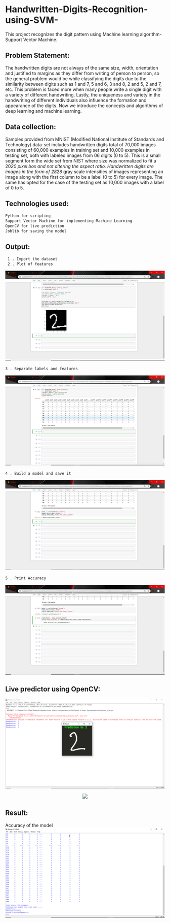 # Handwritten-Digits-Recognition-using-SVM-
This project recognizes the digit pattern using Machine learning algorithm-Support Vector Machine. 

## Problem Statement:
The handwritten digits are not always of the same 
size, width, orientation and justified to margins as they differ from writing of person to person, so the general problem would be while classifying the digits due to the similarity between digits such as 1 and 7, 5 and 6, 3 and 8, 2 and 5, 2 and 7, etc. This problem is faced more when many people write a single digit with a variety of different handwriting. Lastly, the uniqueness and variety in the handwriting of different individuals also influence the formation and appearance of the digits. Now we introduce the concepts and algorithms of deep learning and machine learning.

## Data collection:
Samples provided from MNIST (Modified National Institute of Standards and Technology) data-set includes handwritten digits total of 70,000 images consisting of 60,000 examples in training set and 10,000 examples in testing set, both with labeled images from 06 digits (0 to 5). This is a small segment form the wide set from NIST where size was normalized to fit a 20*20 pixel box and not altering the aspect ratio. Handwritten digits are images in the form of 28*28 gray scale intensities of images representing an image along with the first column to be a label (0 to 5) for every image. The same has opted for the case of the testing set as 10,000 images with a label of 0 to 5.

## Technologies used:
```
Python for scripting
Support Vector Machine for implementing Machine Learning
OpenCV for live prediction 
Joblib for saving the model 
```

## Output:
```
 1 . Import the dataset
 2 . Plot of features 
 ```
![](images/Screenshot.png)
 ```
 3 . Separate labels and features
 ```
 ![](images/Screenshot1.png)
 ```
 4 . Build a model and save it 
 ```
 ![](images/Screenshot2.png)
 ```
 5 . Print Accuracy
 ```
 ![](images/Screenshot3.png)
 
 ## Live predictor using OpenCV:
 ![](images/Screenshot11.png)
 <p align="center">
 <img src="http://www.codeheroku.com/static/images/digit_recog.gif">
</p>

## Result:
Accuracy of the model 
![](images/Screenshot10.png)
